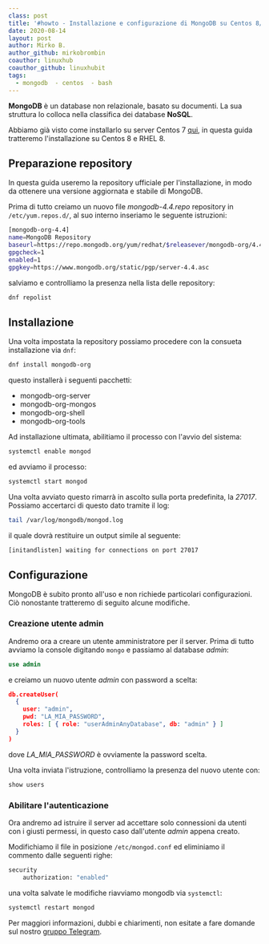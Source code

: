 ```yaml
---
class: post
title: '#howto - Installazione e configurazione di MongoDB su Centos 8/RHEL 8'
date: 2020-08-14
layout: post
author: Mirko B.
author_github: mirkobrombin
coauthor: linuxhub
coauthor_github: linuxhubit
tags:
  - mongodb  - centos  - bash
---
```

**MongoDB** è un database non relazionale, basato su documenti. La sua struttura lo colloca nella classifica dei database **NoSQL**.

Abbiamo già visto come installarlo su server Centos 7 <a href="https://linuxhub.it/articles/howto-installazione-e-configurazione-di-mongodb-su-centos-7">qui</a>, in questa guida tratteremo l'installazione su Centos 8 e RHEL 8.

## Preparazione repository
In questa guida useremo la repository ufficiale per l'installazione, in modo da ottenere una versione aggiornata e stabile di MongoDB.

Prima di tutto creiamo un nuovo file *mongodb-4.4.repo* repository in `/etc/yum.repos.d/`, al suo interno inseriamo le seguente istruzioni:

```bash
[mongodb-org-4.4]
name=MongoDB Repository
baseurl=https://repo.mongodb.org/yum/redhat/$releasever/mongodb-org/4.4/x86_64/
gpgcheck=1
enabled=1
gpgkey=https://www.mongodb.org/static/pgp/server-4.4.asc
```

salviamo e controlliamo la presenza nella lista delle repository:

```bash
dnf repolist
```

## Installazione
Una volta impostata la repository possiamo procedere con la consueta installazione via `dnf`:

```bash
dnf install mongodb-org
```

questo installerà i seguenti pacchetti:

* mongodb-org-server
* mongodb-org-mongos
* mongodb-org-shell
* mongodb-org-tools

Ad installazione ultimata, abilitiamo il processo con l'avvio del sistema:

```bash
systemctl enable mongod
```

ed avviamo il processo:

```bash
systemctl start mongod
```

Una volta avviato questo rimarrà in ascolto sulla porta predefinita, la *27017*. Possiamo accertarci di questo dato tramite il log:

```bash
tail /var/log/mongodb/mongod.log
```

il quale dovrà restituire un output simile al seguente:

```bash
[initandlisten] waiting for connections on port 27017
```

## Configurazione
MongoDB è subito pronto all'uso e non richiede particolari configurazioni. Ciò nonostante tratteremo di seguito alcune modifiche.

### Creazione utente admin
Andremo ora a creare un utente amministratore per il server. Prima di tutto avviamo la console digitando `mongo` e passiamo al database *admin*:

```sql
use admin
```

e creiamo un nuovo utente *admin* con password a scelta:

```json
db.createUser(
  {
    user: "admin",
    pwd: "LA_MIA_PASSWORD",
    roles: [ { role: "userAdminAnyDatabase", db: "admin" } ]
  }
)
```

dove *LA_MIA_PASSWORD* è ovviamente la password scelta.

Una volta inviata l'istruzione, controlliamo la presenza del nuovo utente con:

```sql
show users
```

### Abilitare l'autenticazione
Ora andremo ad istruire il server ad accettare solo connessioni da utenti con i giusti permessi, in questo caso dall'utente *admin* appena creato.

Modifichiamo il file in posizione `/etc/mongod.conf` ed eliminiamo il commento dalle seguenti righe:

```bash
security
    authorization: "enabled"
```

una volta salvate le modifiche riavviamo mongodb via `systemctl`:

```bash
systemctl restart mongod
```

Per maggiori informazioni, dubbi e chiarimenti, non esitate a fare domande sul nostro [gruppo Telegram](https://t.me/linuxpeople).